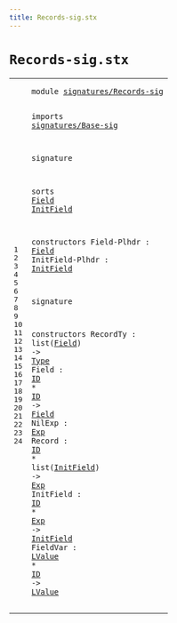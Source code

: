 ```yaml
---
title: Records-sig.stx
---
```


# `Records-sig.stx`



[pdmosses/metaborg-tiger/org.metaborg.lang.tiger.statix/src-gen/statix/signatures/Records-sig.stx]: https://github.com/pdmosses/metaborg-tiger/blob/master/org.metaborg.lang.tiger.statix/src-gen/statix/signatures/Records-sig.stx "The source file on GitHub"

<div class="stx"><table class="highlighttable"><tbody><tr><td class="linenos"><div class="linenodiv"><pre><span></span>1
2
3
4
5
6
7
8
9
10
11
12
13
14
15
16
17
18
19
20
21
22
23
24
</pre></div></td>
<td class="code"><pre><code><span class="keyword">module</span> <a href="../Tiger-sig.stx#signatures/Records-sig_271_293" id="signatures/Records-sig_7_29" title="Referenced at ../Tiger-sig.stx line 13">signatures/Records-sig</a>

<span class="keyword">imports</span>
  <a href="../Base-sig.stx#signatures/Base-sig_7_26" id="signatures/Base-sig_41_60" title="Defined at ../Base-sig.stx line 1">signatures/Base-sig</a>

<span class="keyword">signature</span>

  <span class="keyword">sorts</span>
    <a href="#Field_139_144" id="Field_85_90" title="Referenced at line 13, 19, 20; ../../../../trans/static-semantics.stx line 433">Field</a>
    <a href="#InitField_167_176" id="InitField_95_104" title="Referenced at line 14, 22, 23; ../../../../trans/static-semantics.stx line 455, 461">InitField</a>

  <span class="keyword">constructors</span>
    Field-Plhdr : <a href="#Field_85_90" id="Field_139_144" title="Defined at line 9">Field</a>
    InitField-Plhdr : <a href="#InitField_95_104" id="InitField_167_176" title="Defined at line 10">InitField</a>

<span class="keyword">signature</span>

  <span class="keyword">constructors</span>
    RecordTy : <span class="keyword">list</span>(<a href="#Field_85_90" id="Field_224_229" title="Defined at line 9">Field</a>) -&gt; <a href="../Base-sig.stx#Type_87_91" id="Type_234_238" title="Defined at ../Base-sig.stx line 11">Type</a>
    Field : <a href="../Base-sig.stx#ID_104_106" id="ID_251_253" title="Defined at ../Base-sig.stx line 13">ID</a> * <a href="../Base-sig.stx#ID_104_106" id="ID_256_258" title="Defined at ../Base-sig.stx line 13">ID</a> -&gt; <a href="#Field_85_90" id="Field_262_267" title="Defined at line 9">Field</a>
    NilExp : <a href="../Base-sig.stx#Exp_68_71" id="Exp_281_284" title="Defined at ../Base-sig.stx line 9">Exp</a>
    Record : <a href="../Base-sig.stx#ID_104_106" id="ID_298_300" title="Defined at ../Base-sig.stx line 13">ID</a> * <span class="keyword">list</span>(<a href="#InitField_95_104" id="InitField_308_317" title="Defined at line 10">InitField</a>) -&gt; <a href="../Base-sig.stx#Exp_68_71" id="Exp_322_325" title="Defined at ../Base-sig.stx line 9">Exp</a>
    InitField : <a href="../Base-sig.stx#ID_104_106" id="ID_342_344" title="Defined at ../Base-sig.stx line 13">ID</a> * <a href="../Base-sig.stx#Exp_68_71" id="Exp_347_350" title="Defined at ../Base-sig.stx line 9">Exp</a> -&gt; <a href="#InitField_95_104" id="InitField_354_363" title="Defined at line 10">InitField</a>
    FieldVar : <a href="../Base-sig.stx#LValue_76_82" id="LValue_379_385" title="Defined at ../Base-sig.stx line 10">LValue</a> * <a href="../Base-sig.stx#ID_104_106" id="ID_388_390" title="Defined at ../Base-sig.stx line 13">ID</a> -&gt; <a href="../Base-sig.stx#LValue_76_82" id="LValue_394_400" title="Defined at ../Base-sig.stx line 10">LValue</a>
</code></pre></td></tr></tbody></table></div>